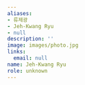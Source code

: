 ```yaml
---
aliases:
- 류제광
- Jeh-Kwang Ryu
- null
description: ''
image: images/photo.jpg
links:
  email: null
name: Jeh-Kwang Ryu
role: unknown
---
```

